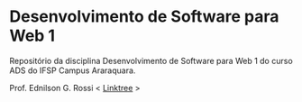 # Desenvolvimento de Software para Web 1
Repositório da disciplina Desenvolvimento de Software para Web 1 do curso ADS do IFSP Campus Araraquara.

Prof. Ednilson G. Rossi < [Linktree](http://linktr.ee/ednilsonrossi) >
